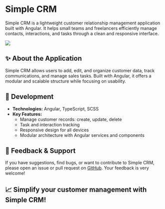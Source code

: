 # Simple CRM

Simple CRM is a lightweight customer relationship management application built with Angular. It helps small teams and freelancers efficiently manage contacts, interactions, and tasks through a clean and responsive interface.

![](https://raw.githubusercontent.com/SnowCoder404/SimpleCRM/main/public/assets/screenshots/simplecrm.png)

## ✨ About the Application

Simple CRM allows users to add, edit, and organize customer data, track communications, and manage sales tasks. Built with Angular, it offers a modular and scalable structure while focusing on usability.

## 🔧 Development

- **Technologies:** Angular, TypeScript, SCSS
- **Key Features:**
  - Manage customer records: create, update, delete
  - Task and interaction tracking
  - Responsive design for all devices
  - Modular architecture with Angular services and components

## 💬 Feedback & Support

If you have suggestions, find bugs, or want to contribute to Simple CRM, please open an issue or pull request on [GitHub](https://github.com/SnowCoder404/SimpleCRM). Your feedback is very welcome!

## 📈 Simplify your customer management with Simple CRM!